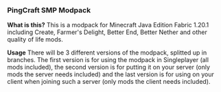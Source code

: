 ### PingCraft SMP Modpack

**What is this?**
This is a modpack for Minecraft Java Edition Fabric 1.20.1 including Create, Farmer's Delight, Better End, Better Nether and other quality of life mods.

**Usage**
There will be 3 different versions of the modpack, splitted up in branches. The first version is for using the modpack in Singleplayer (all mods included), the second version is for putting it on your server (only mods the server needs included) and the last version is for using on your client when joining such a server (only mods the client needs included).